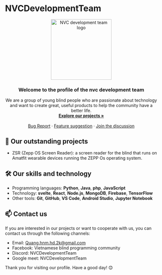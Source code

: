 # NVCDevelopmentTeam
<p align="center">
  <img src="https://github.com/NVCDevelopmentTeam/NVCDevelopmentTeam/blob/main/logo.png" alt="NVC development team logo" width="200" height="200">
</p>

<h3 align="center">Welcome to the profile of the nvc development team</h3>

<p align="center">
  We are a group of young blind people who are passionate about technology and want to create great, useful products to help the community have a better life.
  <br>
  <a href="https://github.com/NVCDevelopmentTeam"><strong>Explore our projects »</strong></a>
  <br>
  <br>
  <a href="https://github.com/NVCDevelopmentTeam/NVCDevelopmentTeam/issues">Bug Report</a>
  ·
  <a href="https://github.com/NVCDevelopmentTeam/NVCDevelopmentTeam/pulls">Feature suggestion</a>
  ·
  <a href="https://github.com/NVCDevelopmentTeam/NVCDevelopmentTeam/discussions">Join the discussion</a>
</p>

## 🚀 Our outstanding projects
- ZSR (Zepp OS Screen Reader): a screen reader for the blind that runs on Amatfit wearable devices running the ZEPP Os operating system.

## 🛠️ Our skills and technology
- Programming languages: **Python**, **Java**, **php**, **JavaScript**
- Technology: **svelte**, **React**, **Node.js**, **MongoDB**, **Firebase**, **TensorFlow**
- Other tools: **Git**, **GitHub**, **VS Code**, **Android Studio**, **Jupyter Notebook**

## 📫 Contact us
If you are interested in our projects or want to cooperate with us, you can contact us through the following channels:

- Email: Quang.hnm.hd.2k@gmail.com
- Facebook: Vietnamese blind programming community
- Discord: NVCDevelopmentTeam
- Google meet: NVCDevelopmentTeam

Thank you for visiting our profile. Have a good day! 😊